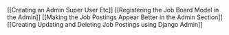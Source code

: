 [[Creating an Admin Super User Etc]]
[[Registering the Job Board Model in the Admin]]
[[Making the Job Postings Appear Better in the Admin Section]]
[[Creating Updating and Deleting Job Postings using Django Admin]]
